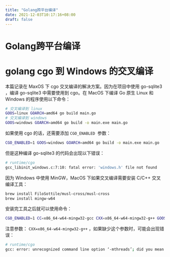 ```yaml
---
title: "Golang跨平台编译"
date: 2021-12-03T10:17:16+08:00
draft: false
---
```


# Golang跨平台编译


# golang cgo 到 Windows 的交叉编译

本篇记录在 MaxOS 下 cgo 交叉编译的解决方案。因为在项目中使用 go-sqlite3 ，编译 go-sqlite3 中需要使用到 cgo。在 MacOS 下编译 Go 原生 Linux 和 Windows 的程序使用以下命令：
```bash
# 交叉编译到 linux
GOOS=linux GOARCH=amd64 go build main.go
# 交叉编译到 windows
GOOS=windows GOARCH=amd64 go build -o main.exe main.go 
```
如果使用 cgo 的话，还需要添加 `CGO_ENABLED`  参数：
```bash
CGO_ENABLED=1 GOOS=windows GOARCH=amd64 go build -o main.exe main.go 
```
但是这种编译 go-sqlite3 的代码会出现以下错误：
```bash
# runtime/cgo
gcc_libinit_windows.c:7:10: fatal error: 'windows.h' file not found
```
因为 Windows 中使用 MinGW，MacOS 下如果交叉编译需要安装 C/C++ 交叉编译工具：
```bash
brew install FiloSottile/musl-cross/musl-cross
brew install mingw-w64
```
安装完工具之后就可以使用命令：
```bash
CGO_ENABLED=1 CC=x86_64-w64-mingw32-gcc CXX=x86_64-w64-mingw32-g++ GOOS=windows GOARCH=amd64 go build -a -v -o store.exe store/sqlite.exe
```
注意参数： `CXX=x86_64-w64-mingw32-g++` ，如果缺少这个参数时，可能会出现错误：
```bash
# runtime/cgo
gcc: error: unrecognized command line option ‘-mthreads’; did you mean ‘-pthread’?
```




